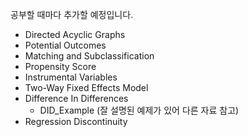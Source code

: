 공부할 때마다 추가할 예정입니다.

- Directed Acyclic Graphs
- Potential Outcomes
- Matching and Subclassification
- Propensity Score
- Instrumental Variables
- Two-Way Fixed Effects Model
- Difference In Differences
  - DID_Example (잘 설명된 예제가 있어 다른 자료 참고)
- Regression Discontinuity
